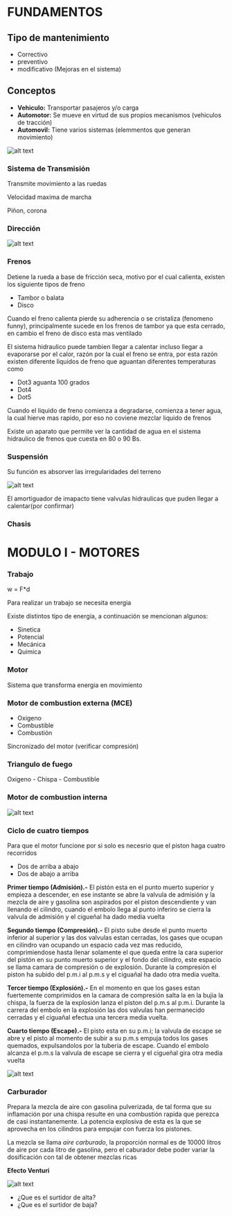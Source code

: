 # FUNDAMENTOS

## Tipo de mantenimiento

- Correctivo
- preventivo
- modificativo (Mejoras en el sistema)

## Conceptos

- **Vehiculo:** Transportar pasajeros y/o carga
- **Automotor:** Se mueve en virtud de sus propios mecanismos (vehiculos de tracción)
- **Automovil:** Tiene varios sistemas (elemmentos que generan movimiento)

![alt text](image.png)

### Sistema de Transmisión

Transmite movimiento a las ruedas

Velocidad maxima de marcha

Piñon, corona

### Dirección

![alt text](image-1.png)

### Frenos

Detiene la rueda a base de fricción seca, motivo por el cual calienta, existen los siguiente tipos de freno

- Tambor o balata
- Disco

Cuando el freno calienta pierde su adherencia o se cristaliza (fenomeno funny), principalmente sucede en los frenos de tambor ya que esta cerrado, en cambio el freno de disco esta mas ventilado

El sistema hidraulico puede tambien llegar a calentar incluso llegar a evaporarse por el calor, razón por la cual el freno se entra, por esta razón existen diferente liquidos de freno que aguantan diferentes temperaturas como

- Dot3 aguanta 100 grados
- Dot4
- Dot5

Cuando el liquido de freno comienza a degradarse, comienza a tener agua, la cual hierve mas rapido, por eso no coviene mezclar liquido de frenos

Existe un aparato que permite ver la cantidad de agua en el sistema hidraulico de frenos que cuesta en 80 o 90 Bs.

### Suspensión

Su función es absorver las irregularidades del terreno

![alt text](image-3.png)

El amortiguador de imapacto tiene valvulas hidraulicas que puden llegar a calentar(por confirmar)

### Chasis

# MODULO I - MOTORES

### Trabajo

w = F\*d

Para realizar un trabajo se necesita energia

Existe distintos tipo de energia, a continuación se mencionan algunos:

- Sinetica
- Potencial
- Mecánica
- Quimica

### Motor

Sistema que transforma energia en movimiento

### Motor de combustion externa (MCE)

- Oxigeno
- Combustible
- Combustión

Sincronizado del motor (verificar compresión)

### Triangulo de fuego

Oxigeno - Chispa - Combustible

### Motor de combustion interna

![alt text](image-4.png)

### Ciclo de cuatro tiempos

Para que el motor funcione por si solo es necesrio que el piston haga cuatro recorridos

- Dos de arriba a abajo
- Dos de abajo a arriba

**Primer tiempo (Admisión).-** El pistón esta en el punto muerto superior y empieza a descender, en ese instante se abre la valvula de admisión y la mezcla de aire y gasolina son aspirados por el piston descendiente y van llenando el cilindro, cuando el embolo llega al punto inferiro se cierra la valvula de admisión y el cigueñal ha dado media vuelta

**Segundo tiempo (Compresión).-** El pisto sube desde el punto muerto inferior al superior y las dos valvulas estan cerradas, los gases que ocupan en cilindro van ocupando un espacio cada vez mas reducido, comprimiendose hasta llenar solamente el que queda entre la cara superior del pistón en su punto muerto superior y el fondo del cilindro, este espacio se llama camara de compresión o de explosión. Durante la compresión el piston ha subido del p.m.i al p.m.s y el ciguañal ha dado otra media vuelta.

**Tercer tiempo (Explosión).-** En el momento en que los gases estan fuertemente comprimidos en la camara de compresión salta la en la bujia la chispa, la fuerza de la explosión lanza el piston del p.m.s al p.m.i. Durante la carrera del embolo en la explosión las dos valvulas han permanecido cerradas y el ciguañal efectua una tercera media vuelta.

**Cuarto tiempo (Escape).-** El pisto esta en su p.m.i; la valvula de escape se abre y el pisto al momento de subir a su p.m.s empuja todos los gases quemados, expulsandolos por la tuberia de escape. Cuando el embolo alcanza el p.m.s la valvula de escape se cierra y el cigueñal gira otra media vuelta

![alt text](image-6.png)

### Carburador

Prepara la mezcla de aire con gasolina pulverizada, de tal forma que su inflamación por una chispa resulte en una combustión rapida que perezca de casi instantanemente. La potencia explosiva de esta es la que se aprovecha en los cilindros para empujar con fuerza los pistones.

La mezcla se llama _aire carburado_, la proporción normal es de 10000 litros de aire por cada litro de gasolina, pero el caburador debe poder variar la dosificación con tal de obtener mezclas ricas

**Efecto Venturi**

![alt text](image-5.png)

- ¿Que es el surtidor de alta?
- ¿Que es el surtidor de baja?




